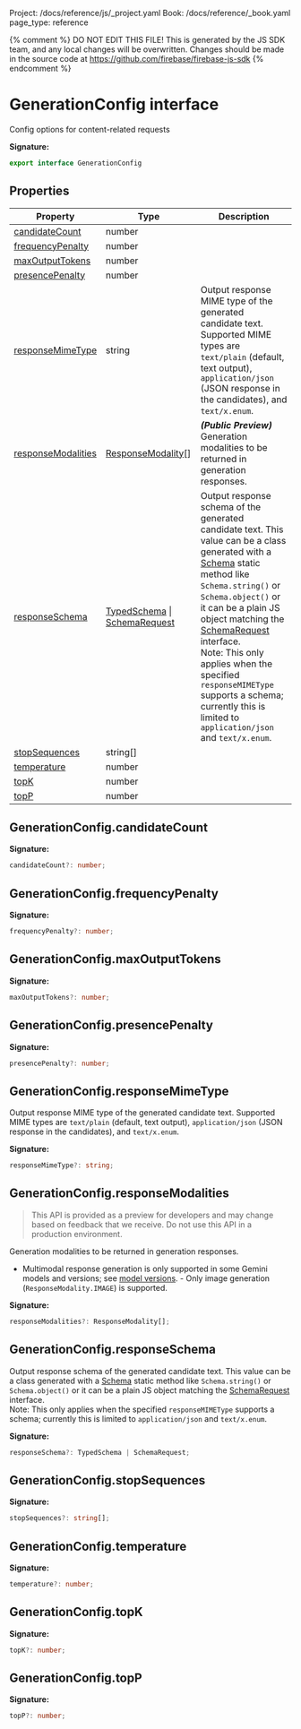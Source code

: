 Project: /docs/reference/js/_project.yaml
Book: /docs/reference/_book.yaml
page_type: reference

{% comment %}
DO NOT EDIT THIS FILE!
This is generated by the JS SDK team, and any local changes will be
overwritten. Changes should be made in the source code at
https://github.com/firebase/firebase-js-sdk
{% endcomment %}

# GenerationConfig interface
Config options for content-related requests

<b>Signature:</b>

```typescript
export interface GenerationConfig 
```

## Properties

|  Property | Type | Description |
|  --- | --- | --- |
|  [candidateCount](./vertexai.generationconfig.md#generationconfigcandidatecount) | number |  |
|  [frequencyPenalty](./vertexai.generationconfig.md#generationconfigfrequencypenalty) | number |  |
|  [maxOutputTokens](./vertexai.generationconfig.md#generationconfigmaxoutputtokens) | number |  |
|  [presencePenalty](./vertexai.generationconfig.md#generationconfigpresencepenalty) | number |  |
|  [responseMimeType](./vertexai.generationconfig.md#generationconfigresponsemimetype) | string | Output response MIME type of the generated candidate text. Supported MIME types are <code>text/plain</code> (default, text output), <code>application/json</code> (JSON response in the candidates), and <code>text/x.enum</code>. |
|  [responseModalities](./vertexai.generationconfig.md#generationconfigresponsemodalities) | [ResponseModality](./vertexai.md#responsemodality)<!-- -->\[\] | <b><i>(Public Preview)</i></b> Generation modalities to be returned in generation responses. |
|  [responseSchema](./vertexai.generationconfig.md#generationconfigresponseschema) | [TypedSchema](./vertexai.md#typedschema) \| [SchemaRequest](./vertexai.schemarequest.md#schemarequest_interface) | Output response schema of the generated candidate text. This value can be a class generated with a [Schema](./vertexai.schema.md#schema_class) static method like <code>Schema.string()</code> or <code>Schema.object()</code> or it can be a plain JS object matching the [SchemaRequest](./vertexai.schemarequest.md#schemarequest_interface) interface. <br/>Note: This only applies when the specified <code>responseMIMEType</code> supports a schema; currently this is limited to <code>application/json</code> and <code>text/x.enum</code>. |
|  [stopSequences](./vertexai.generationconfig.md#generationconfigstopsequences) | string\[\] |  |
|  [temperature](./vertexai.generationconfig.md#generationconfigtemperature) | number |  |
|  [topK](./vertexai.generationconfig.md#generationconfigtopk) | number |  |
|  [topP](./vertexai.generationconfig.md#generationconfigtopp) | number |  |

## GenerationConfig.candidateCount

<b>Signature:</b>

```typescript
candidateCount?: number;
```

## GenerationConfig.frequencyPenalty

<b>Signature:</b>

```typescript
frequencyPenalty?: number;
```

## GenerationConfig.maxOutputTokens

<b>Signature:</b>

```typescript
maxOutputTokens?: number;
```

## GenerationConfig.presencePenalty

<b>Signature:</b>

```typescript
presencePenalty?: number;
```

## GenerationConfig.responseMimeType

Output response MIME type of the generated candidate text. Supported MIME types are `text/plain` (default, text output), `application/json` (JSON response in the candidates), and `text/x.enum`<!-- -->.

<b>Signature:</b>

```typescript
responseMimeType?: string;
```

## GenerationConfig.responseModalities

> This API is provided as a preview for developers and may change based on feedback that we receive. Do not use this API in a production environment.
> 

Generation modalities to be returned in generation responses.

- Multimodal response generation is only supported in some Gemini models and versions; see [model versions](https://firebase.google.com/docs/vertex-ai/models)<!-- -->. - Only image generation (`ResponseModality.IMAGE`<!-- -->) is supported.

<b>Signature:</b>

```typescript
responseModalities?: ResponseModality[];
```

## GenerationConfig.responseSchema

Output response schema of the generated candidate text. This value can be a class generated with a [Schema](./vertexai.schema.md#schema_class) static method like `Schema.string()` or `Schema.object()` or it can be a plain JS object matching the [SchemaRequest](./vertexai.schemarequest.md#schemarequest_interface) interface. <br/>Note: This only applies when the specified `responseMIMEType` supports a schema; currently this is limited to `application/json` and `text/x.enum`<!-- -->.

<b>Signature:</b>

```typescript
responseSchema?: TypedSchema | SchemaRequest;
```

## GenerationConfig.stopSequences

<b>Signature:</b>

```typescript
stopSequences?: string[];
```

## GenerationConfig.temperature

<b>Signature:</b>

```typescript
temperature?: number;
```

## GenerationConfig.topK

<b>Signature:</b>

```typescript
topK?: number;
```

## GenerationConfig.topP

<b>Signature:</b>

```typescript
topP?: number;
```
